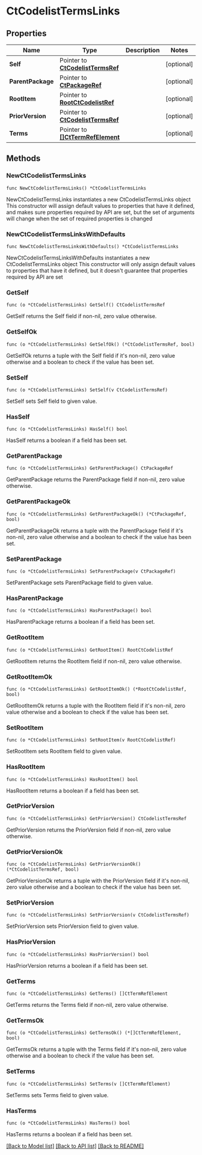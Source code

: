 # CtCodelistTermsLinks

## Properties

Name | Type | Description | Notes
------------ | ------------- | ------------- | -------------
**Self** | Pointer to [**CtCodelistTermsRef**](CtCodelistTermsRef.md) |  | [optional] 
**ParentPackage** | Pointer to [**CtPackageRef**](CtPackageRef.md) |  | [optional] 
**RootItem** | Pointer to [**RootCtCodelistRef**](RootCtCodelistRef.md) |  | [optional] 
**PriorVersion** | Pointer to [**CtCodelistTermsRef**](CtCodelistTermsRef.md) |  | [optional] 
**Terms** | Pointer to [**[]CtTermRefElement**](CtTermRefElement.md) |  | [optional] 

## Methods

### NewCtCodelistTermsLinks

`func NewCtCodelistTermsLinks() *CtCodelistTermsLinks`

NewCtCodelistTermsLinks instantiates a new CtCodelistTermsLinks object
This constructor will assign default values to properties that have it defined,
and makes sure properties required by API are set, but the set of arguments
will change when the set of required properties is changed

### NewCtCodelistTermsLinksWithDefaults

`func NewCtCodelistTermsLinksWithDefaults() *CtCodelistTermsLinks`

NewCtCodelistTermsLinksWithDefaults instantiates a new CtCodelistTermsLinks object
This constructor will only assign default values to properties that have it defined,
but it doesn't guarantee that properties required by API are set

### GetSelf

`func (o *CtCodelistTermsLinks) GetSelf() CtCodelistTermsRef`

GetSelf returns the Self field if non-nil, zero value otherwise.

### GetSelfOk

`func (o *CtCodelistTermsLinks) GetSelfOk() (*CtCodelistTermsRef, bool)`

GetSelfOk returns a tuple with the Self field if it's non-nil, zero value otherwise
and a boolean to check if the value has been set.

### SetSelf

`func (o *CtCodelistTermsLinks) SetSelf(v CtCodelistTermsRef)`

SetSelf sets Self field to given value.

### HasSelf

`func (o *CtCodelistTermsLinks) HasSelf() bool`

HasSelf returns a boolean if a field has been set.

### GetParentPackage

`func (o *CtCodelistTermsLinks) GetParentPackage() CtPackageRef`

GetParentPackage returns the ParentPackage field if non-nil, zero value otherwise.

### GetParentPackageOk

`func (o *CtCodelistTermsLinks) GetParentPackageOk() (*CtPackageRef, bool)`

GetParentPackageOk returns a tuple with the ParentPackage field if it's non-nil, zero value otherwise
and a boolean to check if the value has been set.

### SetParentPackage

`func (o *CtCodelistTermsLinks) SetParentPackage(v CtPackageRef)`

SetParentPackage sets ParentPackage field to given value.

### HasParentPackage

`func (o *CtCodelistTermsLinks) HasParentPackage() bool`

HasParentPackage returns a boolean if a field has been set.

### GetRootItem

`func (o *CtCodelistTermsLinks) GetRootItem() RootCtCodelistRef`

GetRootItem returns the RootItem field if non-nil, zero value otherwise.

### GetRootItemOk

`func (o *CtCodelistTermsLinks) GetRootItemOk() (*RootCtCodelistRef, bool)`

GetRootItemOk returns a tuple with the RootItem field if it's non-nil, zero value otherwise
and a boolean to check if the value has been set.

### SetRootItem

`func (o *CtCodelistTermsLinks) SetRootItem(v RootCtCodelistRef)`

SetRootItem sets RootItem field to given value.

### HasRootItem

`func (o *CtCodelistTermsLinks) HasRootItem() bool`

HasRootItem returns a boolean if a field has been set.

### GetPriorVersion

`func (o *CtCodelistTermsLinks) GetPriorVersion() CtCodelistTermsRef`

GetPriorVersion returns the PriorVersion field if non-nil, zero value otherwise.

### GetPriorVersionOk

`func (o *CtCodelistTermsLinks) GetPriorVersionOk() (*CtCodelistTermsRef, bool)`

GetPriorVersionOk returns a tuple with the PriorVersion field if it's non-nil, zero value otherwise
and a boolean to check if the value has been set.

### SetPriorVersion

`func (o *CtCodelistTermsLinks) SetPriorVersion(v CtCodelistTermsRef)`

SetPriorVersion sets PriorVersion field to given value.

### HasPriorVersion

`func (o *CtCodelistTermsLinks) HasPriorVersion() bool`

HasPriorVersion returns a boolean if a field has been set.

### GetTerms

`func (o *CtCodelistTermsLinks) GetTerms() []CtTermRefElement`

GetTerms returns the Terms field if non-nil, zero value otherwise.

### GetTermsOk

`func (o *CtCodelistTermsLinks) GetTermsOk() (*[]CtTermRefElement, bool)`

GetTermsOk returns a tuple with the Terms field if it's non-nil, zero value otherwise
and a boolean to check if the value has been set.

### SetTerms

`func (o *CtCodelistTermsLinks) SetTerms(v []CtTermRefElement)`

SetTerms sets Terms field to given value.

### HasTerms

`func (o *CtCodelistTermsLinks) HasTerms() bool`

HasTerms returns a boolean if a field has been set.


[[Back to Model list]](../README.md#documentation-for-models) [[Back to API list]](../README.md#documentation-for-api-endpoints) [[Back to README]](../README.md)


